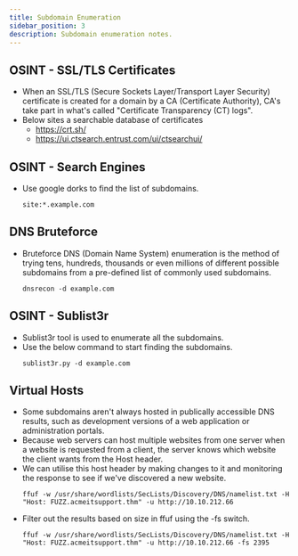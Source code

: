 ```yaml
---
title: Subdomain Enumeration
sidebar_position: 3
description: Subdomain enumeration notes.
---
```


## OSINT - SSL/TLS Certificates
- When an SSL/TLS (Secure Sockets Layer/Transport Layer Security) certificate is created for a domain by a CA (Certificate Authority), CA's take part in what's called "Certificate Transparency (CT) logs".
- Below sites a searchable database of certificates
  - https://crt.sh/ 
  - https://ui.ctsearch.entrust.com/ui/ctsearchui/

## OSINT - Search Engines
- Use google dorks to find the list of subdomains.
    ```
    site:*.example.com
    ```

## DNS Bruteforce
- Bruteforce DNS (Domain Name System) enumeration is the method of trying tens, hundreds, thousands or even millions of different possible subdomains from a pre-defined list of commonly used subdomains.
    ```
    dnsrecon -d example.com
    ```

## OSINT - Sublist3r
- Sublist3r tool is used to enumerate all the subdomains.
- Use the below command to start finding the subdomains.
    ```
    sublist3r.py -d example.com
    ```

## Virtual Hosts
- Some subdomains aren't always hosted in publically accessible DNS results, such as development versions of a web application or administration portals.
- Because web servers can host multiple websites from one server when a website is requested from a client, the server knows which website the client wants from the Host header. 
- We can utilise this host header by making changes to it and monitoring the response to see if we've discovered a new website.
    ```
    ffuf -w /usr/share/wordlists/SecLists/Discovery/DNS/namelist.txt -H "Host: FUZZ.acmeitsupport.thm" -u http://10.10.212.66
    ```
- Filter out the results based on size in ffuf using the -fs switch.
    ```
    ffuf -w /usr/share/wordlists/SecLists/Discovery/DNS/namelist.txt -H "Host: FUZZ.acmeitsupport.thm" -u http://10.10.212.66 -fs 2395
    ```